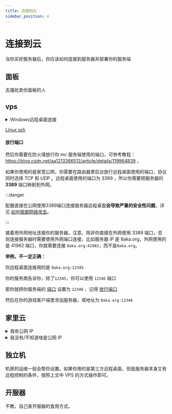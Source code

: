 ```yaml
---
title: 连接到云
sidebar_position: 4
---
```


# 连接到云

当你买好服务器后，你应该如何连接到服务器并部署你的服务端

## 面板

去骚扰卖你面板的人

## vps

<details>
  <summary>Windows远程桌面连接</summary>

### Windows

按下 `win键` + `R键`

![](_images/连接服务器/1.png)

在弹出的窗口中输入 `mstsc`

把卖你 vps 的人给你的信息照着填进去就可以连接到你的 vps 了。

你也可以在 vps 安装 [ToDesk](https://www.todesk.com/download.html) 或 [向日葵远程控制](https://sunlogin.oray.com/) 等软件

#### 映射驱动器

可以在 vps 中点击 `此电脑` 看到本地的 **驱动器**(c 盘 d 盘的，这下听懂了吧)

方便你传输文件

或者，你也可以 `Ctrl c` + `Ctrl v` 来传文件

![](_images/连接服务器/2.png)

![](_images/连接服务器/3.png)

### MacOS 和手机

在 iOS 和 macOS 上，需要在 App Store 登录海外的 Apple ID ，然后搜索 Microsoft Remote Desktop ，就可以找到这个应用。
在安卓手机上需要在 Google play 上搜索 Microsoft Remote Desktop 就可以找到这个应用，如果手机无法使用 Google play ，也可以在网上搜索安装包下载。
打开应用后，点击加号，点击 **Add PC** ，选择或输入那台电脑上的那串代码，然后点击添加或保存。随后点击或双击添加的那台电脑，然后输入帐号和密码，就可以连接到那台电脑。

</details>

[Linux ssh](../../advance/Linux/Connect-to-server.md)

#### 放行端口

然后你需要在防火墙放行你 mc 服务端使用的端口，可参考教程：https://blog.csdn.net/aa1213366512/article/details/119964839 。

如果你使用的是家宽公网，你需要在路由器里后台放行远程桌面使用的端口，协议同时选择 TCP 和 UDP 。远程桌面使用的端口为 3389 ，所以你需要把服务器的 **3389** 端口映射到外网。

:::danger

配置直接在公网使用3389端口连接服务器远程桌面**会导致严重的安全性问题**，详见 [如何抵御网络攻击](../maintenance/how-to-defend-against-cyber-attacks.md)。

:::

接着用外网地址连接你的服务器。注意，除非你直接在外网使用 3389 端口，否则连接服务器时需要使用外网端口连接，比如服务器 IP 是 8aka.org，外网使用的是 41982 端口，你就需要连接 `8aka.org:41982`，而不是`8aka.org`。

**举例，不一定正确：**

你远程桌面连接用的是 `8aka.org:12345`

你的服务商告诉你，除了`12345`，你可以使用 `12346` 端口

那你就把你服务端的 [端口](https://nitwikit.8aka.org/Java/start/connect-to-server#%E7%AB%AF%E5%8F%A3) 设置为 `12346` ，记得 [放行端口](#放行端口)

然后在你的游戏客户端里添加服务器，填地址为 `8aka.org:12346`

## 家里云

<details>
  <summary>我有公网 IP</summary>

按照上文 VPS 的方式打开电脑的远程桌面或 SSH 服务即可。**如果要公网访问，记得在路由器里配置端口映射，把电脑的远程控制端口开放到公网**

</details>

<details>
  <summary>我没有/不知道啥是公网 IP</summary>

[申请公网ip](apply-for-public-ip-address.md)

如果申请不到，那么为了在没有公网IP的情况下连接到你的内外机器，你需要 **内网穿透(Frp)**

[内网穿透](intranet-penetration.md)

[Linux | 搭建内网穿透(Frp)](../../advance/Linux/frp.md)

</details>

## 独立机

机房的运维一般会帮你设置。如果你用的是第三方远程桌面，但是服务器本身又有远程控制的条件，按照上文中 VPS 的方式操作即可。

## 开服器

不教，自己查开服器的食用方式。
